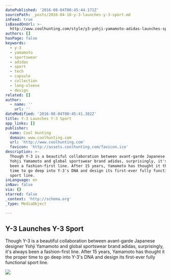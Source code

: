 ```yaml
---
datePublished: '2016-08-04T00:45:44.171Z'
sourcePath: _posts/2016-04-16-y-3-launches-y-3-sport.md
inFeed: true
isBasedOnUrl: >-
  http://www.coolhunting.com/style/y3-yohji-yamamoto-adidas-launches-sportswear-ss16
authors: []
hasPage: false
keywords:
  - y-3
  - yamamoto
  - sportswear
  - adidas
  - sport
  - tech
  - capsule
  - collection
  - long-sleeve
  - design
related: []
author:
  - name: ''
    url: ''
dateModified: '2016-08-04T00:45:41.382Z'
title: Y-3 Launches Y-3 Sport
app_links: []
publisher:
  name: Cool Hunting
  domain: www.coolhunting.com
  url: 'http://www.coolhunting.com'
  favicon: 'http://assets.coolhunting.com/favicon.ico'
description: >-
  Though Y-3 is a beautiful collaboration between avant-garde Japanese designer
  Yohji Yamamoto and global sportswear brand adidas, surprisingly, it's always
  been a fashion-first line. After 15 years, Yamamoto has thought it the proper
  time to go deep into Y-3's DNA and design its first-ever fully functional
  sport line.
inLanguage: en
inNav: false
via: {}
starred: false
_context: 'http://schema.org'
_type: MediaObject

---
```

<article style=""><h1>Y-3 Launches Y-3 Sport</h1><p>Though Y-3 is a beautiful collaboration between avant-garde Japanese designer Yohji Yamamoto and global sportswear brand adidas, surprisingly, it's always been a fashion-first line. After 15 years, Yamamoto has thought it the proper time to go deep into Y-3's DNA and design its first-ever fully functional sport line.</p><img src="https://s3-us-west-2.amazonaws.com/the-grid-img/p/37ad461f62031730d604252b2e606f50cc4dbdcd.jpg" /></article>